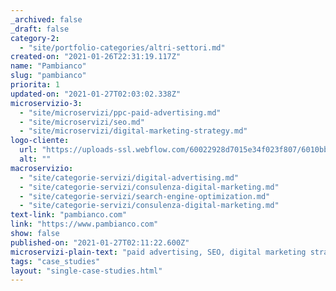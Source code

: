 ```yaml
---
_archived: false
_draft: false
category-2:
  - "site/portfolio-categories/altri-settori.md"
created-on: "2021-01-26T22:31:19.117Z"
name: "Pambianco"
slug: "pambianco"
priorita: 1
updated-on: "2021-01-27T02:03:02.338Z"
microservizio-3:
  - "site/microservizi/ppc-paid-advertising.md"
  - "site/microservizi/seo.md"
  - "site/microservizi/digital-marketing-strategy.md"
logo-cliente:
  url: "https://uploads-ssl.webflow.com/60022928d7015e34f023f807/6010bb76470e421fb77f51c6_600b44f34e35ca0d5848e1ed_pambianco.png"
  alt: ""
macroservizio:
  - "site/categorie-servizi/digital-advertising.md"
  - "site/categorie-servizi/consulenza-digital-marketing.md"
  - "site/categorie-servizi/search-engine-optimization.md"
  - "site/categorie-servizi/consulenza-digital-marketing.md"
text-link: "pambianco.com"
link: "https://www.pambianco.com"
show: false
published-on: "2021-01-27T02:11:22.600Z"
microservizi-plain-text: "paid advertising, SEO, digital marketing strategy"
tags: "case_studies"
layout: "single-case-studies.html"
---
```



